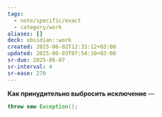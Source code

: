 ```yaml
---
tags:
  - note/specific/exact
  - category/work
aliases: []
deck: obsidian::work
created: 2025-06-02T12:33:12+03:00
updated: 2025-06-03T07:54:10+03:00
sr-due: 2025-06-07
sr-interval: 4
sr-ease: 270
---
```


**Как принудительно выбросить исключение**
—
```java
throw new Exception();
```
